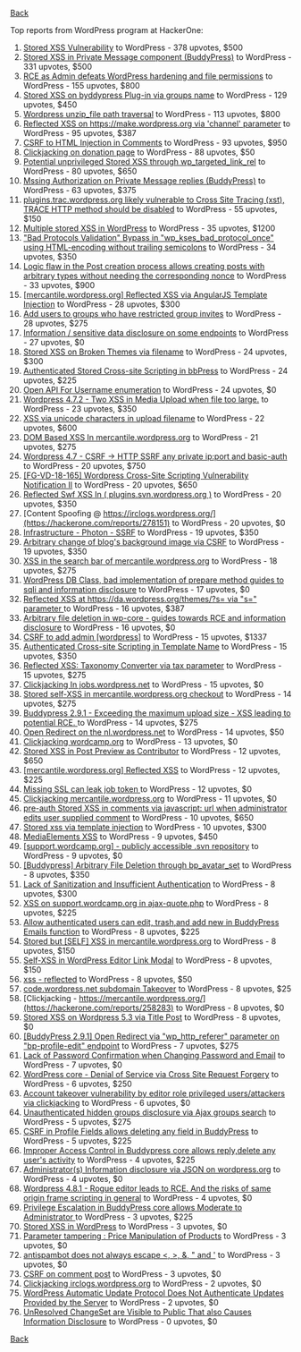 [Back](../README.md)

Top reports from WordPress program at HackerOne:

1. [Stored XSS Vulnerability](https://hackerone.com/reports/643908) to WordPress - 378 upvotes, $500
2. [Stored XSS in Private Message component (BuddyPress)](https://hackerone.com/reports/487081) to WordPress - 331 upvotes, $500
3. [RCE as Admin defeats WordPress hardening and file permissions](https://hackerone.com/reports/436928) to WordPress - 155 upvotes, $800
4. [Stored XSS on byddypress Plug-in via groups name](https://hackerone.com/reports/592316) to WordPress - 129 upvotes, $450
5. [Wordpress unzip_file path traversal](https://hackerone.com/reports/205481) to WordPress - 113 upvotes, $800
6. [Reflected XSS on https://make.wordpress.org via 'channel' parameter](https://hackerone.com/reports/659419) to WordPress - 95 upvotes, $387
7. [CSRF to HTML Injection in Comments](https://hackerone.com/reports/428019) to WordPress - 93 upvotes, $950
8. [Clickjacking on donation page](https://hackerone.com/reports/921709) to WordPress - 88 upvotes, $50
9. [Potential unprivileged Stored XSS through wp_targeted_link_rel](https://hackerone.com/reports/509930) to WordPress - 80 upvotes, $650
10. [Mssing Authorization on Private Message replies (BuddyPress)](https://hackerone.com/reports/490782) to WordPress - 63 upvotes, $375
11. [plugins.trac.wordpress.org likely vulnerable to Cross Site Tracing (xst), TRACE HTTP method should be disabled](https://hackerone.com/reports/222692) to WordPress - 55 upvotes, $150
12. [Multiple stored XSS in WordPress](https://hackerone.com/reports/221507) to WordPress - 35 upvotes, $1200
13. ["Bad Protocols Validation" Bypass in "wp_kses_bad_protocol_once" using HTML-encoding without trailing semicolons](https://hackerone.com/reports/339483) to WordPress - 34 upvotes, $350
14. [Logic flaw in the Post creation process allows creating posts with arbitrary types without needing the corresponding nonce](https://hackerone.com/reports/404323) to WordPress - 33 upvotes, $900
15. [[mercantile.wordpress.org] Reflected XSS via AngularJS Template Injection](https://hackerone.com/reports/230234) to WordPress - 28 upvotes, $300
16. [Add users to groups who have restricted group invites](https://hackerone.com/reports/538008) to WordPress - 28 upvotes, $275
17. [Information / sensitive data disclosure on some endpoints](https://hackerone.com/reports/273726) to WordPress - 27 upvotes, $0
18. [Stored XSS on Broken Themes via filename](https://hackerone.com/reports/406289) to WordPress - 24 upvotes, $300
19. [Authenticated Stored Cross-site Scripting in bbPress](https://hackerone.com/reports/881918) to WordPress - 24 upvotes, $225
20. [Open API For Username enumeration](https://hackerone.com/reports/385322) to WordPress - 24 upvotes, $0
21. [Wordpress 4.7.2 - Two XSS in Media Upload when file too large.](https://hackerone.com/reports/203515) to WordPress - 23 upvotes, $350
22. [XSS via unicode characters in upload filename](https://hackerone.com/reports/179695) to WordPress - 22 upvotes, $600
23. [DOM Based XSS In mercantile.wordpress.org](https://hackerone.com/reports/230435) to WordPress - 21 upvotes, $275
24. [Wordpress 4.7 - CSRF -\> HTTP SSRF any private ip:port and basic-auth](https://hackerone.com/reports/187520) to WordPress - 20 upvotes, $750
25. [[FG-VD-18-165] Wordpress Cross-Site Scripting Vulnerability Notification II](https://hackerone.com/reports/460911) to WordPress - 20 upvotes, $650
26. [Reflected Swf XSS In ( plugins.svn.wordpress.org )](https://hackerone.com/reports/270060) to WordPress - 20 upvotes, $350
27. [Content Spoofing @ https://irclogs.wordpress.org/](https://hackerone.com/reports/278151) to WordPress - 20 upvotes, $0
28. [Infrastructure - Photon - SSRF](https://hackerone.com/reports/204513) to WordPress - 19 upvotes, $350
29. [Arbitrary change of blog's background image via CSRF](https://hackerone.com/reports/881855) to WordPress - 19 upvotes, $350
30. [XSS in the search bar of mercantile.wordpress.org](https://hackerone.com/reports/221893) to WordPress - 18 upvotes, $275
31. [WordPress DB Class, bad implementation of prepare method guides to sqli and information disclosure](https://hackerone.com/reports/179920) to WordPress - 17 upvotes, $0
32. [Reflected XSS at https://da.wordpress.org/themes/?s= via "s=" parameter ](https://hackerone.com/reports/222040) to WordPress - 16 upvotes, $387
33. [Arbitrary file deletion in wp-core - guides towards RCE and information disclosure](https://hackerone.com/reports/291878) to WordPress - 16 upvotes, $0
34. [CSRF to add admin [wordpress]](https://hackerone.com/reports/149589) to WordPress - 15 upvotes, $1337
35. [Authenticated Cross-site Scripting in Template Name](https://hackerone.com/reports/220903) to WordPress - 15 upvotes, $350
36. [Reflected XSS: Taxonomy Converter via tax parameter](https://hackerone.com/reports/495515) to WordPress - 15 upvotes, $275
37. [Clickjacking In jobs.wordpress.net](https://hackerone.com/reports/223024) to WordPress - 15 upvotes, $0
38. [Stored self-XSS in mercantile.wordpress.org checkout](https://hackerone.com/reports/230232) to WordPress - 14 upvotes, $275
39. [Buddypress 2.9.1 - Exceeding the maximum upload size  - XSS leading to potential RCE. ](https://hackerone.com/reports/263109) to WordPress - 14 upvotes, $275
40. [Open Redirect on the nl.wordpress.net](https://hackerone.com/reports/309058) to WordPress - 14 upvotes, $50
41. [Clickjacking wordcamp.org](https://hackerone.com/reports/230581) to WordPress - 13 upvotes, $0
42. [Stored XSS in Post Preview as Contributor](https://hackerone.com/reports/497724) to WordPress - 12 upvotes, $650
43. [[mercantile.wordpress.org] Reflected XSS](https://hackerone.com/reports/240256) to WordPress - 12 upvotes, $225
44. [Missing SSL can leak job token ](https://hackerone.com/reports/222036) to WordPress - 12 upvotes, $0
45. [Clickjacking mercantile.wordpress.org](https://hackerone.com/reports/264125) to WordPress - 11 upvotes, $0
46. [pre-auth Stored XSS in comments via javascript: url when administrator edits user supplied comment](https://hackerone.com/reports/633231) to WordPress - 10 upvotes, $650
47. [Stored xss via template injection](https://hackerone.com/reports/250837) to WordPress - 10 upvotes, $300
48. [MediaElements XSS](https://hackerone.com/reports/299112) to WordPress - 9 upvotes, $450
49. [[support.wordcamp.org] - publicly accessible .svn repository](https://hackerone.com/reports/309714) to WordPress - 9 upvotes, $0
50. [[Buddypress] Arbitrary File Deletion through bp_avatar_set](https://hackerone.com/reports/183568) to WordPress - 8 upvotes, $350
51. [Lack of Sanitization and Insufficient Authentication](https://hackerone.com/reports/249759) to WordPress - 8 upvotes, $300
52. [XSS on support.wordcamp.org in ajax-quote.php](https://hackerone.com/reports/355773) to WordPress - 8 upvotes, $225
53. [Allow authenticated users can edit, trash,and add new in BuddyPress Emails function](https://hackerone.com/reports/833782) to WordPress - 8 upvotes, $225
54. [Stored but [SELF] XSS in mercantile.wordpress.org](https://hackerone.com/reports/222224) to WordPress - 8 upvotes, $150
55. [Self-XSS in WordPress Editor Link Modal](https://hackerone.com/reports/224556) to WordPress - 8 upvotes, $150
56. [xss - reflected](https://hackerone.com/reports/384112) to WordPress - 8 upvotes, $50
57. [code.wordpress.net subdomain Takeover](https://hackerone.com/reports/295330) to WordPress - 8 upvotes, $25
58. [Clickjacking - https://mercantile.wordpress.org/](https://hackerone.com/reports/258283) to WordPress - 8 upvotes, $0
59. [Stored XSS on Wordpress 5.3 via Title Post](https://hackerone.com/reports/754352) to WordPress - 8 upvotes, $0
60. [[BuddyPress 2.9.1] Open Redirect via "wp_http_referer" parameter on "bp-profile-edit" endpoint](https://hackerone.com/reports/277502) to WordPress - 7 upvotes, $275
61. [Lack of Password Confirmation when Changing Password and Email](https://hackerone.com/reports/224214) to WordPress - 7 upvotes, $0
62. [WordPress core  - Denial of Service via Cross Site Request Forgery](https://hackerone.com/reports/153093) to WordPress - 6 upvotes, $250
63. [Account takeover vulnerability by editor role privileged users/attackers via clickjacking](https://hackerone.com/reports/388254) to WordPress - 6 upvotes, $0
64. [Unauthenticated hidden groups disclosure via Ajax groups search](https://hackerone.com/reports/282176) to WordPress - 5 upvotes, $275
65. [CSRF in Profile Fields allows deleting any field in BuddyPress](https://hackerone.com/reports/836187) to WordPress - 5 upvotes, $225
66. [Improper Access Control in Buddypress core allows reply,delete any user's activity](https://hackerone.com/reports/837256) to WordPress - 4 upvotes, $225
67. [Administrator(s) Information disclosure via JSON on wordpress.org](https://hackerone.com/reports/221734) to WordPress - 4 upvotes, $0
68. [Wordpress 4.8.1 - Rogue editor leads to RCE. And the risks of same origin frame scripting in general](https://hackerone.com/reports/263718) to WordPress - 4 upvotes, $0
69. [Privilege Escalation in BuddyPress core allows Moderate to Administrator ](https://hackerone.com/reports/837018) to WordPress - 3 upvotes, $225
70. [Stored XSS in WordPress](https://hackerone.com/reports/276105) to WordPress - 3 upvotes, $0
71. [Parameter tampering : Price Manipulation of Products](https://hackerone.com/reports/682344) to WordPress - 3 upvotes, $0
72. [antispambot does not always escape \<, \>, &, " and '](https://hackerone.com/reports/298218) to WordPress - 3 upvotes, $0
73. [CSRF on comment post](https://hackerone.com/reports/914232) to WordPress - 3 upvotes, $0
74. [Clickjacking irclogs.wordpress.org](https://hackerone.com/reports/267075) to WordPress - 2 upvotes, $0
75. [WordPress Automatic Update Protocol Does Not Authenticate Updates Provided by the Server](https://hackerone.com/reports/228854) to WordPress - 2 upvotes, $0
76. [UnResolved ChangeSet are Visible to Public That also Causes Information Disclosure](https://hackerone.com/reports/282843) to WordPress - 0 upvotes, $0


[Back](../README.md)
